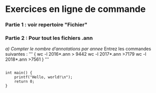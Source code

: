 # Exercices en ligne de commande

### Partie 1 : voir repertoire "Fichier"

### Partie 2 : Pour tout les fichiers .ann
*a) Compter le nombre d’annotations par annee*
Entrez les commandes suivantes : 
'''
{
	wc -l 2016*.ann
	> 9442
	wc -l 2017*.ann
	>7179
	wc -l 2018*.ann
	>7561
}
'''
<pre><code>
int main() {
    printf("Hello, world!\n");
    return 0;
}
</code></pre>
